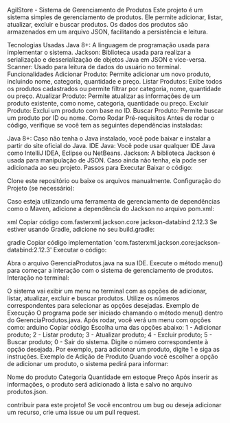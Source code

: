 AgilStore - Sistema de Gerenciamento de Produtos
Este projeto é um sistema simples de gerenciamento de produtos. Ele permite adicionar, listar, atualizar, excluir e buscar produtos. Os dados dos produtos são armazenados em um arquivo JSON, facilitando a persistência e leitura.

Tecnologias Usadas
Java 8+: A linguagem de programação usada para implementar o sistema.
Jackson: Biblioteca usada para realizar a serialização e desserialização de objetos Java em JSON e vice-versa.
Scanner: Usado para leitura de dados do usuário no terminal.
Funcionalidades
Adicionar Produto: Permite adicionar um novo produto, incluindo nome, categoria, quantidade e preço.
Listar Produtos: Exibe todos os produtos cadastrados ou permite filtrar por categoria, nome, quantidade ou preço.
Atualizar Produto: Permite atualizar as informações de um produto existente, como nome, categoria, quantidade ou preço.
Excluir Produto: Exclui um produto com base no ID.
Buscar Produto: Permite buscar um produto por ID ou nome.
Como Rodar
Pré-requisitos
Antes de rodar o código, verifique se você tem as seguintes dependências instaladas:

Java 8+: Caso não tenha o Java instalado, você pode baixar e instalar a partir do site oficial do Java.
IDE Java: Você pode usar qualquer IDE Java como IntelliJ IDEA, Eclipse ou NetBeans.
Jackson: A biblioteca Jackson é usada para manipulação de JSON. Caso ainda não tenha, ela pode ser adicionada ao seu projeto.
Passos para Executar
Baixar o código:

Clone este repositório ou baixe os arquivos manualmente.
Configuração do Projeto (se necessário):

Caso esteja utilizando uma ferramenta de gerenciamento de dependências como o Maven, adicione a dependência do Jackson no arquivo pom.xml:

xml
Copiar código
<dependency>
    <groupId>com.fasterxml.jackson.core</groupId>
    <artifactId>jackson-databind</artifactId>
    <version>2.12.3</version>
</dependency>
Se estiver usando Gradle, adicione no seu build.gradle:

gradle
Copiar código
implementation 'com.fasterxml.jackson.core:jackson-databind:2.12.3'
Executar o código:

Abra o arquivo GerenciaProdutos.java na sua IDE.
Execute o método menu() para começar a interação com o sistema de gerenciamento de produtos.
Interação no terminal:

O sistema vai exibir um menu no terminal com as opções de adicionar, listar, atualizar, excluir e buscar produtos.
Utilize os números correspondentes para selecionar as opções desejadas.
Exemplo de Execução
O programa pode ser iniciado chamando o método menu() dentro do GerenciaProdutos.java.
Após rodar, você verá um menu com opções como:
arduino
Copiar código
Escolha uma das opções abaixo:
1 - Adicionar produto;
2 - Listar produto;
3 - Atualizar produto;
4 - Excluir produto;
5 - Buscar produto;
0 - Sair do sistema.
Digite o número correspondente à opção desejada. Por exemplo, para adicionar um produto, digite 1 e siga as instruções.
Exemplo de Adição de Produto
Quando você escolher a opção de adicionar um produto, o sistema pedirá para informar:

Nome do produto
Categoria
Quantidade em estoque
Preço
Após inserir as informações, o produto será adicionado à lista e salvo no arquivo produtos.json.

 contribuir para este projeto! Se você encontrou um bug ou deseja adicionar um recurso, crie uma issue ou um pull request.
